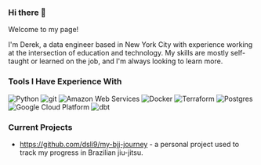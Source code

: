 ### Hi there 👋

Welcome to my page!

I'm Derek, a data engineer based in New York City with experience working at the intersection of education and technology. My skills are mostly self-taught or learned on the job, and I'm always looking to learn more.

### Tools I Have Experience With
![Python](https://img.shields.io/badge/Python-3670A0?style=flat-square&logo=python&logoColor=ffdd54)
![git](https://img.shields.io/badge/-Git-F05032?style=flat-square&logo=git&logoColor=white)
![Amazon Web Services](https://img.shields.io/badge/-Amazon_Web_Services-FF9900?style=flat-square&logo=amazonaws)
![Docker](https://img.shields.io/badge/-Docker-46a2f1?style=flat-square&logo=docker&logoColor=white)
![Terraform](https://img.shields.io/badge/-Terraform-7B42BC?style=flat-square&logo=terraform)
![Postgres](https://img.shields.io/badge/Postgres-%23316192.svg?style=flat-square&logo=postgresql&logoColor=white)
![Google Cloud Platform](https://img.shields.io/badge/-Google_Cloud_Platform-1a73e8?style=flat-square&logo=google-cloud&logoColor=white)
![dbt](https://img.shields.io/badge/-dbt-262A38?style=flat-square&logo=dbt)


### Current Projects
- https://github.com/dsli9/my-bjj-journey - a personal project used to track my progress in Brazilian jiu-jitsu.
